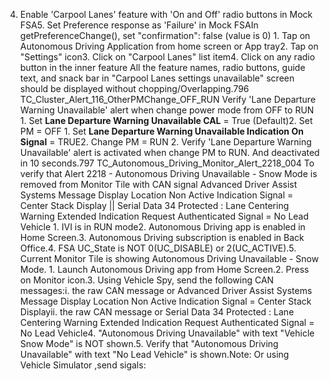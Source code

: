 4. Enable 'Carpool Lanes' feature with 'On and Off' radio buttons in Mock FSA5. Set Preference response as 'Failure' in Mock FSAIn getPreferenceChange(), set "confirmation": false (value is 0) 1. Tap on Autonomous Driving Application from home screen or App tray2. Tap on "Settings" icon3. Click on "Carpool Lanes" list item4. Click on any radio button in the inner feature All the feature names, radio buttons, guide text, and snack bar in "Carpool Lanes settings unavailable" screen should be displayed without chopping/Overlapping.796 TC_Cluster_Alert_116_OtherPMChange_OFF_RUN Verify 'Lane Departure Warning Unavailable' alert when change power mode from OFF to RUN 1. Set **Lane Departure Warning Unavailable CAL** = True (Default)2. Set PM = OFF 1. Set **Lane Departure Warning Unavailable Indication On Signal** = TRUE2. Change PM = RUN 2. Verify 'Lane Departure Warning Unavailable' alert is activated when change PM to RUN. And deactivated in 10 seconds.797 TC_Autonomous_Driving_Monitor_Alert_2218_004 To verify that Alert 2218 - Autonomous Driving Unavailable - Snow Mode is removed from Monitor Tile with CAN signal Advanced Driver Assist Systems Message Display Location Non Active Indication Signal = Center Stack Display || Serial Data 34 Protected : Lane Centering Warning Extended Indication Request Authenticated Signal = No Lead Vehicle 1. IVI is in RUN mode2. Autonomous Driving app is enabled in Home Screen.3. Autonomous Driving subscription is enabled in Back Office.4. FSA UC_State is NOT 0(UC_DISABLE) or 2(UC_ACTIVE).5. Current Monitor Tile is showing Autonomous Driving Unavailable - Snow Mode. 1. Launch Autonomous Driving app from Home Screen.2. Press on Monitor icon.3. Using Vehicle Spy, send the following CAN messages:i. the raw CAN message or Advanced Driver Assist Systems Message Display Location Non Active Indication Signal = Center Stack Displayii. the raw CAN message or Serial Data 34 Protected : Lane Centering Warning Extended Indication Request Authenticated Signal = No Lead Vehicle4. "Autonomous Driving Unavailable" with text "Vehicle Snow Mode" is NOT shown.5. Verify that "Autonomous Driving Unavailable" with text "No Lead Vehicle" is shown.Note: Or using Vehicle Simulator ,send sigals: